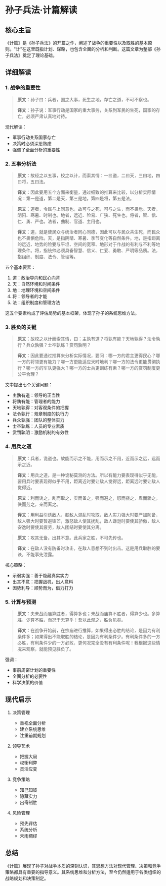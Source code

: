 # 孙子兵法·计篇解读

## 核心主旨
《计篇》是《孙子兵法》的开篇之作，阐述了战争的重要性以及取胜的基本原则。"计"在这里既指计划、谋略，也包含全面的分析和判断。这篇文章为整部《孙子兵法》奠定了理论基础。

## 详细解读

### 1. 战争的重要性
> **原文**：孙子曰：兵者，国之大事，死生之地，存亡之道，不可不察也。
>
> **译文**：孙子说：军事行动是国家的重大事务，关系到军民的生死，国家的存亡，必须严肃认真地对待。

现代解读：
- 军事行动关系国家存亡
- 决策时必须深思熟虑
- 强调了全面分析的重要性

### 2. 五事分析法
> **原文**：故经之以五事，校之以计，而索其情：一曰道，二曰天，三曰地，四曰将，五曰法。
>
> **译文**：因此要用五个方面来衡量，通过细致的推算来比较，以分析实际情况：第一是道，第二是天，第三是地，第四是将，第五是法。

> **原文**：道者，令民与上同意也，故可与之死，可与之生，而不畏危。天者，阴阳、寒暑、时制也。地者，远近、险易、广狭、死生也。将者，智、信、仁、勇、严也。法者，曲制、官道、主用也。
>
> **译文**：道，就是使民众与统治者同心同德，因此可以与民众共生死，而民众也不畏惧危险。天，是指阴晴、寒暑、季节变化等自然条件。地，是指距离的远近、地势的险要与平坦、空间的宽窄、地形对于作战的有利与不利等地理条件。将，指统帅必须具备智慧、信义、仁爱、勇敢、严明等品质。法，指组织、制度、法令、管理等。

五个基本要素：
1. 道：政治导向和民心向背
2. 天：自然环境和时间条件
3. 地：地理环境和空间条件
4. 将：领导者的才能
5. 法：组织制度和管理方法

这五个要素构成了评估局势的基本框架，体现了孙子的系统思维方法。

### 3. 胜负的关键
> **原文**：故校之以计而索其情，曰：主孰有道？将孰有能？天地孰得？法令孰行？兵众孰强？士卒孰练？赏罚孰明？
>
> **译文**：因此要通过推算来分析实际情况，要问：哪一方的君主更得民心？哪一方的将领更有能力？哪一方更能适应天时地利？哪一方的法令更能贯彻执行？哪一方的军队更强大？哪一方的士兵更训练有素？哪一方的赏罚制度更公平合理？

文中提出七个关键问题：
- 主孰有道：领导的正当性
- 将孰有能：管理者的能力
- 天地孰得：对客观条件的把握
- 法令孰行：规章制度的执行力
- 兵众孰强：团队的整体实力
- 士卒孰练：人员的专业素质
- 赏罚孰明：激励机制的有效性

### 4. 用兵之道
> **原文**：兵者，诡道也。故能而示之不能，用而示之不用，近而示之远，远而示之近。
>
> **译文**：用兵之道，是一种诡秘莫测的方法。所以有能力要表现得似乎无能，要用兵时要表现得似乎不用，距离近时要让敌人觉得远，距离远时要让敌人觉得近。

> **原文**：利而诱之，乱而取之，实而备之，强而避之，怒而挠之，卑而骄之，佚而劳之，亲而离之。
>
> **译文**：用利益引诱敌人，趁敌人混乱时攻取，敌人实力强大时要严加防备，敌人强大时要暂避锋芒，激怒敌人使其扰乱，敌人谦逊时要使其骄傲，敌人安逸时要使其疲劳，敌人团结时要使其分离。

> **原文**：攻其无备，出其不意。此兵家之胜，不可先传也。
>
> **译文**：在敌人没有防备时攻击，在敌人意想不到时出击。这是用兵取胜的要诀，不能事先泄露。

核心策略：
- 示弱实强：善于隐藏真实实力
- 出其不意：把握战机，出人意料
- 因势利导：顺势而为，借力打力

### 5. 计算与预测
> **原文**：夫未战而庙算胜者，得算多也；未战而庙算不胜者，得算少也。多算胜，少算不胜，而况于无算乎！吾以此观之，胜负见矣。
>
> **译文**：在战争开始前，在宗庙进行推算，如果得出必胜的结论，是因为有利条件多；如果得出不能取胜的结论，是因为有利条件少。有利条件多的一方必胜，有利条件少的一方必败，更何况完全没有有利条件呢！我根据这些情况来观察，就能预见胜负了。

强调：
- 事前周密计划的重要性
- 全面分析的必要性
- 科学决策的价值

## 现代启示

1. 决策管理
   - 重视全面分析
   - 建立系统思维
   - 注重前期规划

2. 领导艺术
   - 把握大局
   - 权衡利弊
   - 灵活应变

3. 竞争策略
   - 知己知彼
   - 隐藏实力
   - 出奇制胜

4. 风险管理
   - 预先评估
   - 系统分析
   - 未雨绸缪

## 总结
《计篇》展现了孙子对战争本质的深刻认识，其思想方法对现代管理、决策和竞争策略都具有重要的指导意义。其系统思维和分析方法，至今仍然适用于各类组织的战略规划和决策制定。 